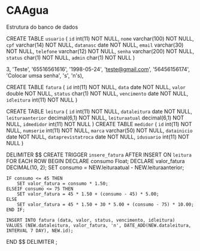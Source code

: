 # CAAgua
Estrutura do banco de dados

CREATE TABLE `usuario` (
  `id` int(11) NOT NULL,
  `nome` varchar(100) NOT NULL,
  `cpf` varchar(14) NOT NULL,
  `datanasc` date NOT NULL,
  `email` varchar(30) NOT NULL,
  `telefone` varchar(12) NOT NULL,
  `senha` varchar(200) NOT NULL,
  `status` char(1) NOT NULL,
  `admin` char(1) NOT NULL
)

3, 'Teste', '65516561616', '1998-05-24', 'teste@gmail.com', '56456156174', 'Colocar umsa senha', 's', 'n's),

CREATE TABLE `fatura` (
  `id` int(11) NOT NULL,
  `data` date NOT NULL,
  `valor` double NOT NULL,
  `status` char(1) NOT NULL,
  `vencimento` date NOT NULL,
  `idleitura` int(11) NOT NULL
)

CREATE TABLE `leitura` (
  `id` int(11) NOT NULL,
  `dataleitura` date NOT NULL,
  `leituraanterior` decimal(6,1) NOT NULL,
  `leituraatual` decimal(6,1) NOT NULL,
  `idmedidor` int(11) NOT NULL
)
CREATE TABLE `medidor` (
  `id` int(11) NOT NULL,
  `numserie` int(11) NOT NULL,
  `marca` varchar(50) NOT NULL,
  `datainicio` date NOT NULL,
  `dataprevistatroca` date NOT NULL,
  `idusuario` int(11) NOT NULL
)

DELIMITER $$
CREATE TRIGGER `insere_fatura` AFTER INSERT ON `leitura` FOR EACH ROW BEGIN
    DECLARE consumo Float;
 		DECLARE valor_fatura DECIMAL(10, 2);
    SET consumo = NEW.leituraatual - NEW.leituraanterior;
    
    IF consumo <= 45 THEN
        SET valor_fatura = consumo * 1.50;
    ELSEIF consumo <= 75 THEN
        SET valor_fatura = 45 * 1.50 + (consumo - 45) * 5.00;
    ELSE
        SET valor_fatura = 45 * 1.50 + 30 * 5.00 + (consumo - 75) * 10.00;
    END IF;
    
    INSERT INTO fatura (data, valor, status, vencimento, idleitura)
    VALUES (NEW.dataleitura, valor_fatura, 'n', DATE_ADD(NEW.dataleitura, INTERVAL 7 DAY), NEW.id);
END
$$
DELIMITER ;

